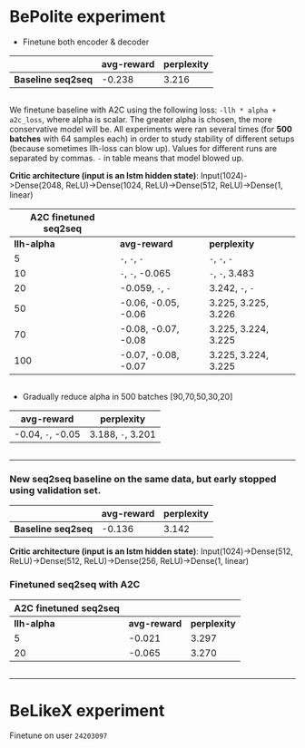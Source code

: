 # BePolite experiment

* Finetune both encoder & decoder

| | avg-reward | perplexity
--- | --- | ---
__Baseline seq2seq__ | -0.238 | 3.216

```
```

We finetune baseline with A2C using the following loss: `-llh * alpha + a2c_loss`, where alpha is scalar. The greater alpha is chosen, the more conservative model will be. All experiments were ran several times (for __500 batches__ with 64 samples each) in order to study stability of different setups (because sometimes llh-loss can blow up). Values for different runs are separated by commas. `-` in table means that model blowed up.

__Critic architecture (input is an lstm hidden state)__: Input(1024)->Dense(2048, ReLU)->Dense(1024, ReLU)->Dense(512, ReLU)->Dense(1, linear)

| A2C finetuned seq2seq | | |
--- | --- | ---
| __llh-alpha__ | __avg-reward__ | __perplexity__
5 | `-`, `-`, `-`  | `-`, `-`, `-`
10 | `-`, `-`, -0.065| `-`, `-`, 3.483
20 | -0.059, `-`, `-`  | 3.242, `-`, `-`
50 | -0.06, -0.05, -0.06 | 3.225, 3.225, 3.226
70 | -0.08, -0.07, -0.08 | 3.225, 3.224, 3.225
100 | -0.07, -0.08, -0.07| 3.225, 3.224, 3.225

```
```
* Gradually reduce alpha in 500 batches [90,70,50,30,20]

| avg-reward | perplexity |
--- | ---
-0.04, `-`, -0.05 | 3.188, `-`, 3.201

```
```
--------
### New seq2seq baseline on the same data, but early stopped using validation set.
| | avg-reward | perplexity
--- | --- | ---
__Baseline seq2seq__ | -0.136 | 3.142


__Critic architecture (input is an lstm hidden state)__: Input(1024)->Dense(512, ReLU)->Dense(512, ReLU)->Dense(256, ReLU)->Dense(1, linear)

### Finetuned seq2seq with A2C
| A2C finetuned seq2seq | | |
--- | --- | ---
| __llh-alpha__ | __avg-reward__ | __perplexity__
5 | -0.021  | 3.297
20 | -0.065 | 3.270

```
```

------
# BeLikeX experiment

Finetune on user `24203097`

